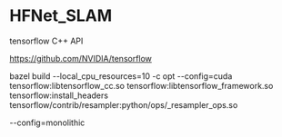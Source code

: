 # HFNet_SLAM


tensorflow C++ API

https://github.com/NVIDIA/tensorflow

bazel build --local_cpu_resources=10  -c opt --config=cuda tensorflow:libtensorflow_cc.so tensorflow:libtensorflow_framework.so tensorflow:install_headers tensorflow/contrib/resampler:python/ops/_resampler_ops.so

--config=monolithic


